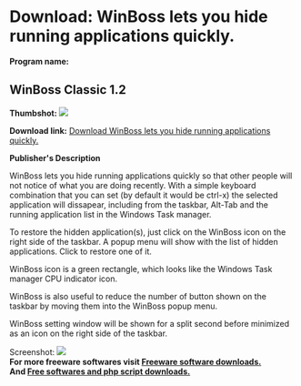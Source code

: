 # Download: WinBoss lets you hide running applications quickly.

**Program name:**

## WinBoss Classic 1.2

  
**Thumbshot:** ![](http://www.freewarefiles.com/screenshot/winbossclassic_md.gif)   
  
**Download link:** [Download WinBoss lets you hide running applications quickly.](http://freesoftwares.boysofts.com/WinBoss-Classic_program_21207.html)  
  


**Publisher's Description**  
  


WinBoss lets you hide running applications quickly so that other people will not notice of what you are doing recently. With a simple keyboard combination that you can set (by default it would be ctrl-x) the selected application will dissapear, including from the taskbar, Alt-Tab and the running application list in the Windows Task manager. 

To restore the hidden application(s), just click on the WinBoss icon on the right side of the taskbar. A popup menu will show with the list of hidden applications. Click to restore one of it.

WinBoss icon is a green rectangle, which looks like the Windows Task manager CPU indicator icon.

WinBoss is also useful to reduce the number of button shown on the taskbar by moving them into the WinBoss popup menu.

WinBoss setting window will be shown for a split second before minimized as an icon on the right side of the taskbar. 

  
  
Screenshot: ![](http://www.freewarefiles.com/screenshot/winbossclassic.gif)   
**For more freeware softwares visit [Freeware software downloads.](http://freesoftwares.boysofts.com/)**   
**And [Free softwares and php script downloads.](http://www.boysofts.com/)**

